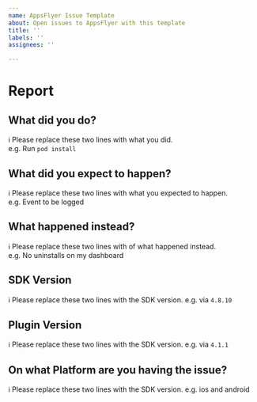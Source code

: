 ```yaml
---
name: AppsFlyer Issue Template
about: Open issues to AppsFlyer with this template
title: ''
labels: ''
assignees: ''

---
```


<!--
ℹ Please fill out this template when filing an issue.
All lines beginning with an ℹ symbol instruct you with
what info we expect.  
-->

# Report

## What did you do?

ℹ Please replace these two lines with what you did.  
e.g. Run `pod install`

## What did you expect to happen?

ℹ Please replace these two lines with what you expected to happen.  
e.g. Event to be logged

## What happened instead?

ℹ Please replace these two lines with of what happened instead.  
e.g. No uninstalls on my dashboard

## SDK Version

ℹ Please replace these two lines with the SDK version.
e.g. via `4.8.10`

## Plugin Version

ℹ Please replace these two lines with the SDK version.
e.g. via `4.1.1`

## On what Platform are you having the issue?

ℹ Please replace these two lines with the SDK version.
e.g. ios and android

